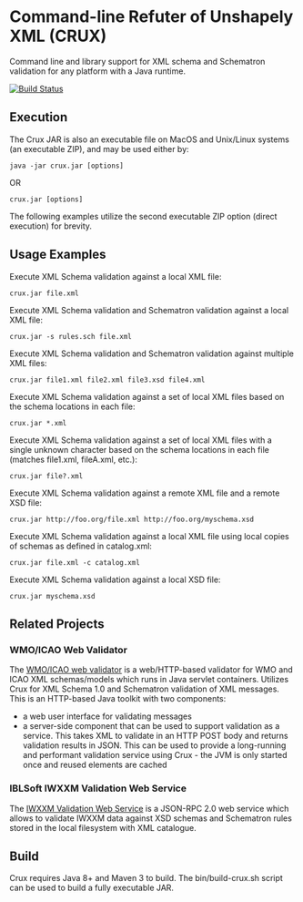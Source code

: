 Command-line Refuter of Unshapely XML (CRUX)
=====
Command line and library support for XML schema and Schematron validation for any
platform with a Java runtime.

[![Build Status](https://travis-ci.org/NCAR/crux.svg?branch=master)](https://travis-ci.org/NCAR/crux)

Execution
---------
The Crux JAR is also an executable file on MacOS and Unix/Linux systems (an executable ZIP),
and may be used either by:

    java -jar crux.jar [options]

OR

    crux.jar [options]

The following examples utilize the second executable ZIP option (direct execution) for brevity.

Usage Examples
--------------
Execute XML Schema validation against a local XML file:

    crux.jar file.xml

Execute XML Schema validation and Schematron validation against a local XML file:

    crux.jar -s rules.sch file.xml

Execute XML Schema validation and Schematron validation against multiple XML files:

    crux.jar file1.xml file2.xml file3.xsd file4.xml

Execute XML Schema validation against a set of local XML files based on the schema locations in each file:

    crux.jar *.xml

Execute XML Schema validation against a set of local XML files with a single unknown character based on the schema locations in each file (matches file1.xml, fileA.xml, etc.):

    crux.jar file?.xml

Execute XML Schema validation against a remote XML file and a remote XSD file:

    crux.jar http://foo.org/file.xml http://foo.org/myschema.xsd

Execute XML Schema validation against a local XML file using local copies of schemas as defined in catalog.xml:

    crux.jar file.xml -c catalog.xml

Execute XML Schema validation against a local XSD file:

    crux.jar myschema.xsd

Related Projects
-----
### WMO/ICAO Web Validator
The [WMO/ICAO web validator](https://github.com/NCAR/wmo-icao-web-validator) is a web/HTTP-based validator for WMO and ICAO XML schemas/models which runs in Java servlet containers.  Utilizes Crux for
XML Schema 1.0 and Schematron validation of XML messages. This is an HTTP-based Java toolkit with two components:

* a web user interface for validating messages
* a server-side component that can be used to support validation as a service. This takes XML to validate in an HTTP
POST body and returns validation results in JSON. This can be used to provide a long-running and performant validation
service using Crux - the JVM is only started once and reused elements are cached

### IBLSoft IWXXM Validation Web Service
The [IWXXM Validation Web Service](https://github.com/iblsoft/iwxxm-validator) is a JSON-RPC 2.0 web service which allows to validate IWXXM data against XSD schemas and
Schematron rules stored in the local filesystem with XML catalogue.

Build
-----
Crux requires Java 8+ and Maven 3 to build.  The bin/build-crux.sh script can be used to
build a fully executable JAR.